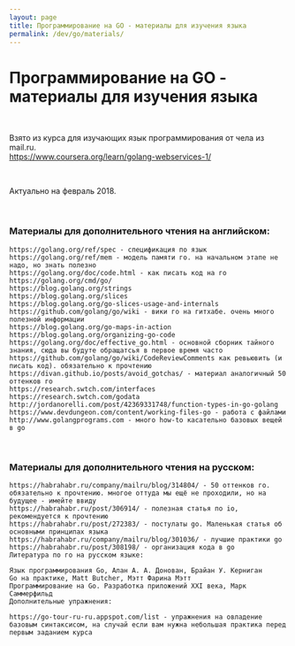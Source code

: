 ```yaml
---
layout: page
title: Программирование на GO - материалы для изучения языка
permalink: /dev/go/materials/
---
```


# Программирование на GO - материалы для изучения языка

<br/>

Взято из курса для изучающих язык программирования от чела из mail.ru.  <br/>
https://www.coursera.org/learn/golang-webservices-1/

<br/>

Актуально на февраль 2018.

<br/>

### Материалы для дополнительного чтения на английском:

    https://golang.org/ref/spec - спецификация по язык
    https://golang.org/ref/mem - модель памяти го. на начальном этапе не надо, но знать полезно
    https://golang.org/doc/code.html - как писать код на го
    https://golang.org/cmd/go/
    https://blog.golang.org/strings
    https://blog.golang.org/slices
    https://blog.golang.org/go-slices-usage-and-internals
    https://github.com/golang/go/wiki - вики го на гитхабе. очень много полезной информации
    https://blog.golang.org/go-maps-in-action
    https://blog.golang.org/organizing-go-code
    https://golang.org/doc/effective_go.html - основной сборник тайного знания, сюда вы будуте обращатсья в первое время часто
    https://github.com/golang/go/wiki/CodeReviewComments как ревьювить (и писать код). обязательно к прочтению
    https://divan.github.io/posts/avoid_gotchas/ - материал аналогичный 50 оттенков го
    https://research.swtch.com/interfaces
    https://research.swtch.com/godata
    http://jordanorelli.com/post/42369331748/function-types-in-go-golang
    https://www.devdungeon.com/content/working-files-go - работа с файлами
    http://www.golangprograms.com - много how-to касательно базовых вещей в go

<br/>

### Материалы для дополнительного чтения на русском:

    https://habrahabr.ru/company/mailru/blog/314804/ - 50 оттенков го. обязательно к прочтению. многое оттуда мы ещё не проходили, но на будущее - имейте ввиду
    https://habrahabr.ru/post/306914/ - полезная статья по io, рекомендуется к прочтению
    https://habrahabr.ru/post/272383/ - постулаты go. Маленькая статья об основными принципах языка
    https://habrahabr.ru/company/mailru/blog/301036/ - лучшие практики go
    https://habrahabr.ru/post/308198/ - организация кода в go
    Литература по го на русском языке:

    Язык программирования Go, Алан А. А. Донован, Брайан У. Керниган
    Go на практике, Matt Butcher, Мэтт Фарина Мэтт
    Программирование на Go. Разработка приложений XXI века, Марк Саммерфильд
    Дополнительные упражнения:

    https://go-tour-ru-ru.appspot.com/list - упражнения на овладение базовым синтаксисом, на случай если вам нужна небольшая практика перед первым заданием курса

